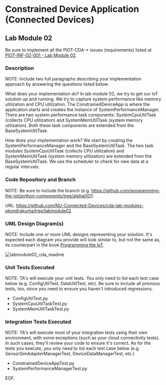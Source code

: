 # Constrained Device Application (Connected Devices)

## Lab Module 02

Be sure to implement all the PIOT-CDA-* issues (requirements) listed at [PIOT-INF-02-001 - Lab Module 02](https://github.com/orgs/programming-the-iot/projects/1#column-9974938).

### Description

NOTE: Include two full paragraphs describing your implementation approach by answering the questions listed below.

What does your implementation do? 
In lab module 02, we try to get our IoT solution up and running. We try to capture system performance like memory utilization and CPU utilization. The ConstrainedDeviceApp is where the application starts and creates the instance of SystemPerformanceManager. There are two system performance task components: SystemCpuUtilTask (collects CPU utilization) and SystemMemUtilTask (system memory utilization). Both these task components are extended from the BaseSystemUtilTask. 

How does your implementation work?
We start by creating the SystemPerformanceManager and the BaseSystemUtilTask. The two task modules SystemCpuUtilTask (collects CPU utilization) and SystemMemUtilTask (system memory utilization) are extended from the BaseSystemUtilTask. We use the scheduler to check for new data at a regular intervals.

### Code Repository and Branch

NOTE: Be sure to include the branch (e.g. https://github.com/programming-the-iot/python-components/tree/alpha001).

URL: https://github.com/NU-Connected-Devices/cda-lab-modules-pkondrakunta/tree/labmodule02

### UML Design Diagram(s)

NOTE: Include one or more UML designs representing your solution. It's expected each
diagram you provide will look similar to, but not the same as, its counterpart in the
book [Programming the IoT](https://learning.oreilly.com/library/view/programming-the-internet/9781492081401/).

![labmodule02_cda_readme](https://github.com/NU-Connected-Devices/lab-module-docs-pkondrakunta/blob/labmodule02/labmodule02/labmodule02_cda_readme.png?raw=true)

### Unit Tests Executed

NOTE: TA's will execute your unit tests. You only need to list each test case below
(e.g. ConfigUtilTest, DataUtilTest, etc). Be sure to include all previous tests, too,
since you need to ensure you haven't introduced regressions.

- ConfigUtilTest.py
- SystemCpuUtilTaskTest.py
- SystemMemUtilTaskTest.py

### Integration Tests Executed

NOTE: TA's will execute most of your integration tests using their own environment, with
some exceptions (such as your cloud connectivity tests). In such cases, they'll review
your code to ensure it's correct. As for the tests you execute, you only need to list each
test case below (e.g. SensorSimAdapterManagerTest, DeviceDataManagerTest, etc.)

- ConstrainedDeviceAppTest.py
- SystemPerformanceManagerTest.py

EOF.
